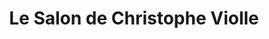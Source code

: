 ---
title: "Le Salon de Christophe Violle"
url: /hagetmau/le-salon-de-christophe-violle/
shop: coiffeur
---